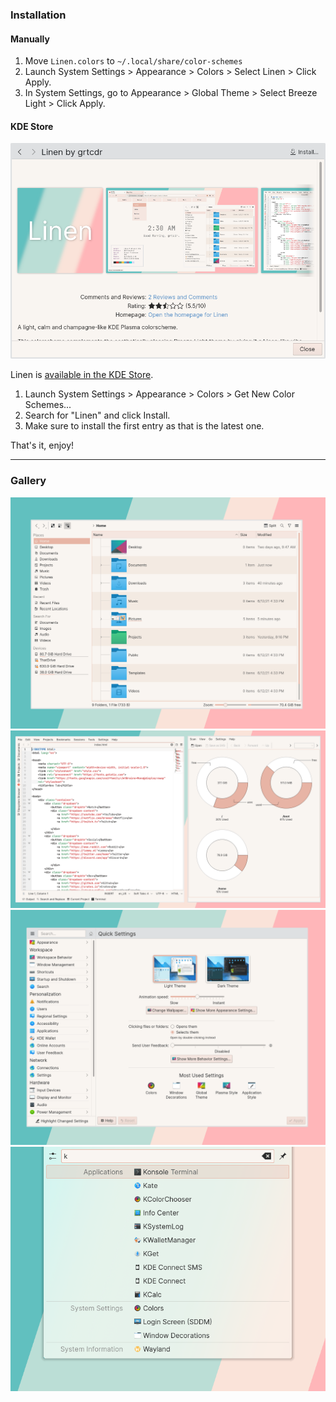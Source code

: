 ### Installation

#### Manually

1. Move `Linen.colors` to `~/.local/share/color-schemes`
2. Launch System Settings > Appearance > Colors > Select Linen > Click Apply.
3. In System Settings, go to Appearance > Global Theme > Select Breeze Light > Click Apply.

#### KDE Store

<div align="center">
    <img src="gallery/kde-store.png" alt="Linen in the KDE Store" />
</div>

Linen is [available in the KDE Store](https://store.kde.org/p/1539027/).

1. Launch System Settings > Appearance > Colors > Get New Color Schemes...
2. Search for "Linen" and click Install.
3. Make sure to install the first entry as that is the latest one.

That's it, enjoy!

---

### Gallery

<div align="center">
    <img src="gallery/dolphin.png" alt="Dolphin File Manager" />
    <img src="gallery/dev.png" alt="Development" />
    <img src="gallery/settings.png" alt="Plasma's System Settings" />
    <img src="gallery/krunner.png" alt="Plasma's Krunner" />
</div>
